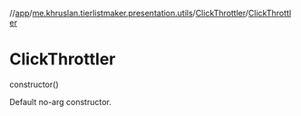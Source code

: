 //[app](../../../index.md)/[me.khruslan.tierlistmaker.presentation.utils](../index.md)/[ClickThrottler](index.md)/[ClickThrottler](-click-throttler.md)

# ClickThrottler

constructor()

Default no-arg constructor.
